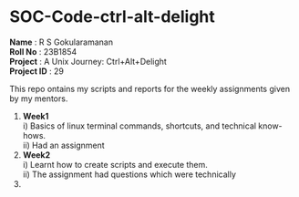 # SOC-Code-ctrl-alt-delight <br>
**Name** : R S Gokularamanan <br>
**Roll No** : 23B1854 <br>
**Project** : A Unix Journey: Ctrl+Alt+Delight <br>
**Project ID** : 29 <br>

This repo ontains my scripts and reports for the weekly assignments given by my mentors. <br>
1. **Week1** <br>
   i) Basics of linux terminal commands, shortcuts, and technical know-hows. <br>
  ii) Had an assignment <br>
2. **Week2** <br>
    i) Learnt how to create scripts and execute them. <br>
   ii) The assignment had questions which were technically  <br>
4. 
   
  


